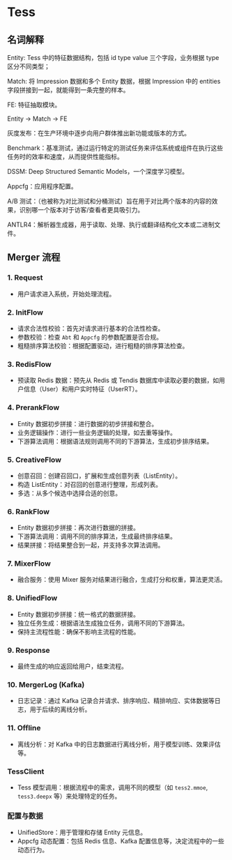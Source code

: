 # Tess

## 名词解释

Entity: Tess 中的特征数据结构，包括 id type value 三个字段，业务根据 type 区分不同类型；

Match: 将 Impression 数据和多个 Entity 数据，根据 Impression 中的 entities 字段拼接到一起，就能得到一条完整的样本。

FE: 特征抽取模块。

Entity -> Match -> FE

灰度发布：在生产环境中逐步向用户群体推出新功能或版本的方式。

Benchmark：基准测试，通过运行特定的测试任务来评估系统或组件在执行这些任务时的效率和速度，从而提供性能指标。

DSSM: Deep Structured Semantic Models，一个深度学习模型。

Appcfg：应用程序配置。

A/B 测试：（也被称为对比测试和分桶测试）旨在用于对比两个版本的内容的效果，识别哪一个版本对于访客/查看者更具吸引力。

ANTLR4：解析器生成器，用于读取、处理、执行或翻译结构化文本或二进制文件。

## Merger 流程

### 1. Request

- 用户请求进入系统，开始处理流程。

### 2. InitFlow

- 请求合法性校验：首先对请求进行基本的合法性检查。
- 参数校验：检查 `Abt` 和 `Appcfg` 的参数配置是否合规。
- 粗糙排序算法校验：根据配置驱动，进行粗糙的排序算法检查。

### 3. RedisFlow

- 预读取 Redis 数据：预先从 Redis 或 Tendis 数据库中读取必要的数据，如用户信息（User）和用户实时特征（UserRT）。

### 4. PrerankFlow

- Entity 数据初步拼接：进行数据的初步拼接和整合。
- 业务逻辑操作：进行一些业务逻辑的处理，如去重等操作。
- 下游算法调用：根据语法规则调用不同的下游算法，生成初步排序结果。

### 5. CreativeFlow

- 创意召回：创建召回口，扩展和生成创意列表（ListEntity）。
- 构造 ListEntity：对召回的创意进行整理，形成列表。
- 多选：从多个候选中选择合适的创意。

### 6. RankFlow

- Entity 数据初步拼接：再次进行数据的拼接。
- 下游算法调用：调用不同的排序算法，生成最终排序结果。
- 结果拼接：将结果整合到一起，并支持多次算法调用。

### 7. MixerFlow

- 融合服务：使用 Mixer 服务对结果进行融合，生成打分和权重，算法更灵活。

### 8. UnifiedFlow

- Entity 数据初步拼接：统一格式的数据拼接。
- 独立任务生成：根据语法生成独立任务，调用不同的下游算法。
- 保持主流程性能：确保不影响主流程的性能。

### 9. Response

- 最终生成的响应返回给用户，结束流程。

### 10. MergerLog (Kafka)

- 日志记录：通过 Kafka 记录合并请求、排序响应、精排响应、实体数据等日志，用于后续的离线分析。

### 11. Offline

- 离线分析：对 Kafka 中的日志数据进行离线分析，用于模型训练、效果评估等。

### TessClient

- Tess 模型调用：根据流程中的需求，调用不同的模型（如 `tess2.mmoe`, `tess3.deepx` 等）来处理特定的任务。

### 配置与数据

- UnifiedStore：用于管理和存储 Entity 元信息。
- Appcfg 动态配置：包括 Redis 信息、Kafka 配置信息等，决定流程中的一些动态行为。
